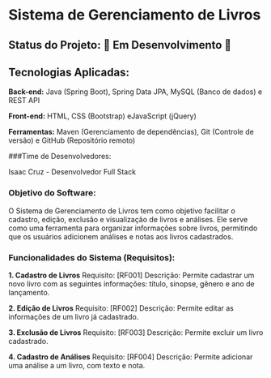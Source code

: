 # Sistema de Gerenciamento de Livros
## Status do Projeto: 🚧 Em Desenvolvimento 🚧

## Tecnologias Aplicadas:
**Back-end:** Java (Spring Boot), Spring Data JPA, MySQL (Banco de dados) e REST API

**Front-end:** HTML, CSS (Bootstrap) eJavaScript (jQuery)

**Ferramentas:** Maven (Gerenciamento de dependências), Git (Controle de versão) e GitHub (Repositório remoto)

###Time de Desenvolvedores:

Isaac Cruz - Desenvolvedor Full Stack



### Objetivo do Software:

O Sistema de Gerenciamento de Livros tem como objetivo facilitar o cadastro, edição, exclusão e visualização de livros e análises. Ele serve como uma ferramenta para organizar informações sobre livros, permitindo que os usuários adicionem análises e notas aos livros cadastrados.

### Funcionalidades do Sistema (Requisitos):

**1. Cadastro de Livros**
Requisito: [RF001]
Descrição: Permite cadastrar um novo livro com as seguintes informações: título, sinopse, gênero e ano de lançamento.


**2. Edição de Livros**
Requisito: [RF002]
Descrição: Permite editar as informações de um livro já cadastrado.


**3. Exclusão de Livros**
Requisito: [RF003]
Descrição: Permite excluir um livro cadastrado.


**4. Cadastro de Análises**
Requisito: [RF004]
Descrição: Permite adicionar uma análise a um livro, com texto e nota.
